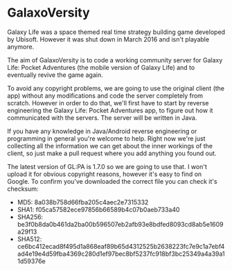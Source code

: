 # GalaxoVersity

Galaxy Life was a space themed real time strategy building game developed by Ubisoft. However it was shut down in March 2016 and isn't playable anymore.

The aim of GalaxoVersity is to code a working community server for Galaxy Life: Pocket Adventures (the mobile version of Galaxy Life) and to eventually revive the game again.

To avoid any copyright problems, we are going to use the original client (the app) without any modifications and code the server completely from scratch. However in order to do that, we'll first have to start by reverse engineering the Galaxy Life: Pocket Adventures app, to figure out how it communicated with the servers. The server will be written in Java.

If you have any knowledge in Java/Android reverse engineering or programming in general you're welcome to help. Right now we're just collecting all the information we can get about the inner workings of the client, so just make a pull request where you add anything you found out.

The latest version of GL:PA is 1.7.0 so we are going to use that. I won't upload it for obvious copyright reasons, however it's easy to find on Google. To confirm you've downloaded the correct file you can check it's checksum:
* MD5: 8a038b758d66fba205c4aec2e7315332
* SHA1: f05ca57582ece97856b66589b4c07b0aeb733a40
* SHA256: be3f0b8da0b461da2ba00b596507eb2afb93e8bdfed8093cd8ab5e1609a29f13
* SHA512: ce6bc412ecad8f495d1a868eaf89b65d4312525b2638223fc7e9c1a7ebf4ad4e19e4d59fba4369c280d1ef97bec8bf5237fc918bf3bc25349a4a39a11d59376e
